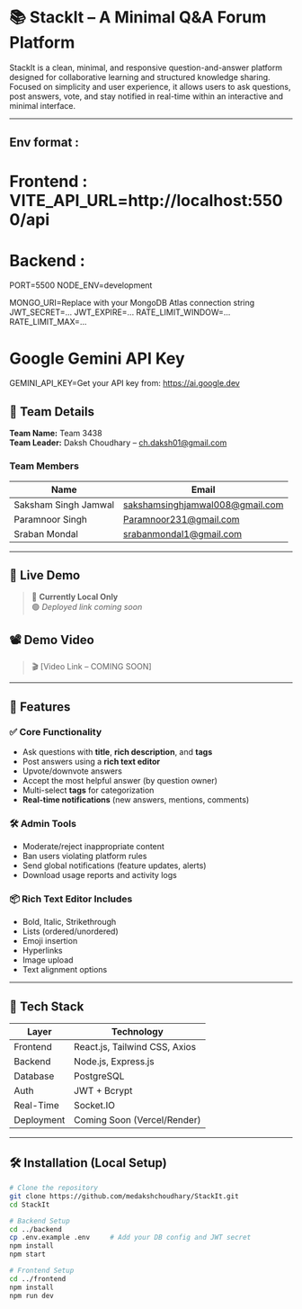 # 📚 StackIt – A Minimal Q&A Forum Platform

StackIt is a clean, minimal, and responsive question-and-answer platform designed for collaborative learning and structured knowledge sharing. Focused on simplicity and user experience, it allows users to ask questions, post answers, vote, and stay notified in real-time within an interactive and minimal interface.

---

## Env format : 

# Frontend : VITE_API_URL=http://localhost:5500/api
# Backend : 

  PORT=5500
  NODE_ENV=development

  MONGO_URI=Replace with your MongoDB Atlas connection string
  JWT_SECRET=...
  JWT_EXPIRE=...
  RATE_LIMIT_WINDOW=...
  RATE_LIMIT_MAX=...

  # Google Gemini API Key
  GEMINI_API_KEY=Get your API key from: https://ai.google.dev

## 👥 Team Details

**Team Name:** Team 3438  
**Team Leader:** Daksh Choudhary – [ch.daksh01@gmail.com](mailto:ch.daksh01@gmail.com)

### Team Members
| Name                   | Email                                                |
|------------------------|------------------------------------------------------|
| Saksham Singh Jamwal   | [sakshamsinghjamwal008@gmail.com](mailto:sakshamsinghjamwal008@gmail.com) |
| Paramnoor Singh        | [Paramnoor231@gmail.com](mailto:Paramnoor231@gmail.com)                   |
| Sraban Mondal          | [srabanmondal1@gmail.com](mailto:srabanmondal1@gmail.com)                 |

---

## 🔗 Live Demo

> 🔴 **Currently Local Only**  
> 🟢 *Deployed link coming soon*

## 📽️ Demo Video

> 🎬 [Video Link – COMING SOON]

---

## 🚀 Features

### ✅ Core Functionality
- Ask questions with **title**, **rich description**, and **tags**
- Post answers using a **rich text editor**
- Upvote/downvote answers
- Accept the most helpful answer (by question owner)
- Multi-select **tags** for categorization
- **Real-time notifications** (new answers, mentions, comments)

### 🛠 Admin Tools
- Moderate/reject inappropriate content
- Ban users violating platform rules
- Send global notifications (feature updates, alerts)
- Download usage reports and activity logs

### 📦 Rich Text Editor Includes
- Bold, Italic, Strikethrough
- Lists (ordered/unordered)
- Emoji insertion
- Hyperlinks
- Image upload
- Text alignment options

---

## 🧩 Tech Stack

| Layer        | Technology                      |
|--------------|----------------------------------|
| Frontend     | React.js, Tailwind CSS, Axios   |
| Backend      | Node.js, Express.js             |
| Database     | PostgreSQL                      |
| Auth         | JWT + Bcrypt                    |
| Real-Time    | Socket.IO                       |
| Deployment   | Coming Soon (Vercel/Render)     |

---

## 🛠 Installation (Local Setup)

```bash
# Clone the repository
git clone https://github.com/medakshchoudhary/StackIt.git
cd StackIt

# Backend Setup
cd ../backend
cp .env.example .env     # Add your DB config and JWT secret
npm install
npm start

# Frontend Setup
cd ../frontend
npm install
npm run dev
